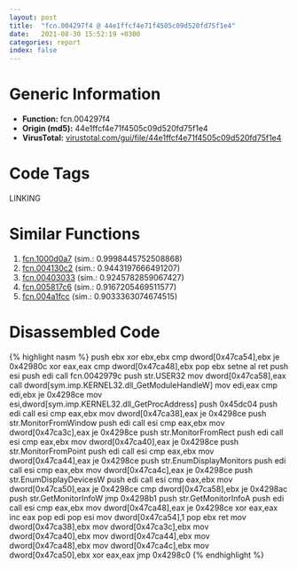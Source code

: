 ```yaml
---
layout: post
title:  "fcn.004297f4 @ 44e1ffcf4e71f4505c09d520fd75f1e4"
date:   2021-08-30 15:52:19 +0300
categories: report
index: false
---
```


# Generic Information
- **Function:** fcn.004297f4
- **Origin (md5):** 44e1ffcf4e71f4505c09d520fd75f1e4
- **VirusTotal:** [virustotal.com/gui/file/44e1ffcf4e71f4505c09d520fd75f1e4][virustotal_ref]

# Code Tags
<span class="tag" id="LINKING">LINKING</span>


# Similar Functions

1. [fcn.1000d0a7][similar_1_ref] (sim.: 0.9998445752508868)
2. [fcn.004130c2][similar_2_ref] (sim.: 0.9443197666491207)
3. [fcn.00403033][similar_3_ref] (sim.: 0.9245782859067427)
4. [fcn.005817c6][similar_4_ref] (sim.: 0.9167205469511577)
5. [fcn.004a1fcc][similar_5_ref] (sim.: 0.9033363074674515)


# Disassembled Code

{% highlight nasm %}
push ebx
xor ebx,ebx
cmp dword[0x47ca54],ebx
je 0x42980c
xor eax,eax
cmp dword[0x47ca48],ebx
pop ebx
setne al
ret
push esi
push edi
call fcn.0042979c
push str.USER32
mov dword[0x47ca58],eax
call dword[sym.imp.KERNEL32.dll_GetModuleHandleW]
mov edi,eax
cmp edi,ebx
je 0x4298ce
mov esi,dword[sym.imp.KERNEL32.dll_GetProcAddress]
push 0x45dc04
push edi
call esi
cmp eax,ebx
mov dword[0x47ca38],eax
je 0x4298ce
push str.MonitorFromWindow
push edi
call esi
cmp eax,ebx
mov dword[0x47ca3c],eax
je 0x4298ce
push str.MonitorFromRect
push edi
call esi
cmp eax,ebx
mov dword[0x47ca40],eax
je 0x4298ce
push str.MonitorFromPoint
push edi
call esi
cmp eax,ebx
mov dword[0x47ca44],eax
je 0x4298ce
push str.EnumDisplayMonitors
push edi
call esi
cmp eax,ebx
mov dword[0x47ca4c],eax
je 0x4298ce
push str.EnumDisplayDevicesW
push edi
call esi
cmp eax,ebx
mov dword[0x47ca50],eax
je 0x4298ce
cmp dword[0x47ca58],ebx
je 0x4298ac
push str.GetMonitorInfoW
jmp 0x4298b1
push str.GetMonitorInfoA
push edi
call esi
cmp eax,ebx
mov dword[0x47ca48],eax
je 0x4298ce
xor eax,eax
inc eax
pop edi
pop esi
mov dword[0x47ca54],1
pop ebx
ret
mov dword[0x47ca38],ebx
mov dword[0x47ca3c],ebx
mov dword[0x47ca40],ebx
mov dword[0x47ca44],ebx
mov dword[0x47ca48],ebx
mov dword[0x47ca4c],ebx
mov dword[0x47ca50],ebx
xor eax,eax
jmp 0x4298c0
{% endhighlight %}


[similar_1_ref]: /report/fcn.1000d0a7@481b545f5c18f2fce1caac67ddc419e8
[similar_2_ref]: /report/fcn.004130c2@7b00dd8f2abf54a73bfb09681334ff78
[similar_3_ref]: /report/fcn.00403033@59aef7c08025d70f84c85db2092fc99e
[similar_4_ref]: /report/fcn.005817c6@7453c96a6fbd42ec690b8deb53eafcba
[similar_5_ref]: /report/fcn.004a1fcc@3e981d1767f44f5fe2446a49ffe52f4e
[virustotal_ref]: https://www.virustotal.com/gui/file/44e1ffcf4e71f4505c09d520fd75f1e4
